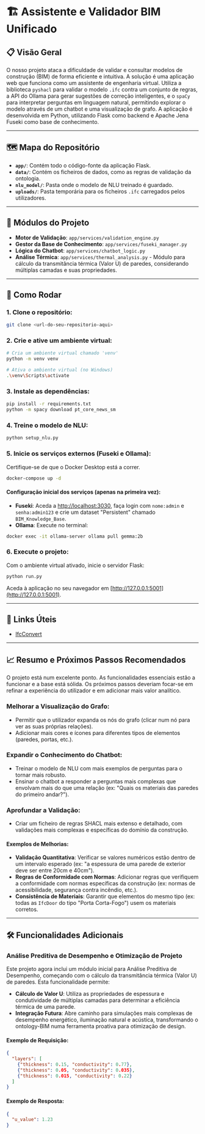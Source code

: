 # 🏗️ Assistente e Validador BIM Unificado

## 📋 Visão Geral

O nosso projeto ataca a dificuldade de validar e consultar modelos de construção (BIM) de forma eficiente e intuitiva. A solução é uma aplicação web que funciona como um assistente de engenharia virtual. Utiliza a biblioteca `pyshacl` para validar o modelo `.ifc` contra um conjunto de regras, a API do Ollama para gerar sugestões de correção inteligentes, e o `spaCy` para interpretar perguntas em linguagem natural, permitindo explorar o modelo através de um chatbot e uma visualização de grafo. A aplicação é desenvolvida em Python, utilizando Flask como backend e Apache Jena Fuseki como base de conhecimento.

---

## 🗺️ Mapa do Repositório

- **`app/`**: Contém todo o código-fonte da aplicação Flask.
- **`data/`**: Contém os ficheiros de dados, como as regras de validação da ontologia.
- **`nlu_model/`**: Pasta onde o modelo de NLU treinado é guardado.
- **`uploads/`**: Pasta temporária para os ficheiros `.ifc` carregados pelos utilizadores.

---

## 🧩 Módulos do Projeto

- **Motor de Validação**: `app/services/validation_engine.py`
- **Gestor da Base de Conhecimento**: `app/services/fuseki_manager.py`
- **Lógica do Chatbot**: `app/services/chatbot_logic.py`
- **Análise Térmica**: `app/services/thermal_analysis.py` - Módulo para cálculo da transmitância térmica (Valor U) de paredes, considerando múltiplas camadas e suas propriedades.

---

## 🚀 Como Rodar

### 1. Clone o repositório:

```bash
git clone <url-do-seu-repositorio-aqui>
```

### 2. Crie e ative um ambiente virtual:

```bash
# Cria um ambiente virtual chamado 'venv'
python -m venv venv

# Ativa o ambiente virtual (no Windows)
.\venv\Scripts\activate
```

### 3. Instale as dependências:

```bash
pip install -r requirements.txt
python -m spacy download pt_core_news_sm
```

### 4. Treine o modelo de NLU:

```bash
python setup_nlu.py
```

### 5. Inicie os serviços externos (Fuseki e Ollama):

Certifique-se de que o Docker Desktop está a correr.

```bash
docker-compose up -d
```

#### Configuração inicial dos serviços (apenas na primeira vez):

- **Fuseki**: Aceda a [http://localhost:3030](http://localhost:3030), faça login com `nome:admin` e `senha:admin123` e crie um dataset "Persistent" chamado `BIM_Knowledge_Base`.
- **Ollama**: Execute no terminal:

```bash
docker exec -it ollama-server ollama pull gemma:2b
```

### 6. Execute o projeto:

Com o ambiente virtual ativado, inicie o servidor Flask:

```bash
python run.py
```

Aceda à aplicação no seu navegador em [http://127.0.0.1:5001](http://127.0.0.1:5001).

---

## 🔗 Links Úteis

- [IfcConvert](https://github.com/IfcOpenShell/IfcOpenShell/releases/tag/ifcconvert-0.8.2)

---

## 📈 Resumo e Próximos Passos Recomendados

O projeto está num excelente ponto. As funcionalidades essenciais estão a funcionar e a base está sólida. Os próximos passos deveriam focar-se em refinar a experiência do utilizador e em adicionar mais valor analítico.

### Melhorar a Visualização do Grafo:

- Permitir que o utilizador expanda os nós do grafo (clicar num nó para ver as suas próprias relações).
- Adicionar mais cores e ícones para diferentes tipos de elementos (paredes, portas, etc.).

### Expandir o Conhecimento do Chatbot:

- Treinar o modelo de NLU com mais exemplos de perguntas para o tornar mais robusto.
- Ensinar o chatbot a responder a perguntas mais complexas que envolvam mais do que uma relação (ex: "Quais os materiais das paredes do primeiro andar?").

### Aprofundar a Validação:

- Criar um ficheiro de regras SHACL mais extenso e detalhado, com validações mais complexas e específicas do domínio da construção.

#### Exemplos de Melhorias:

- **Validação Quantitativa**: Verificar se valores numéricos estão dentro de um intervalo esperado (ex: "a espessura de uma parede de exterior deve ser entre 20cm e 40cm").
- **Regras de Conformidade com Normas**: Adicionar regras que verifiquem a conformidade com normas específicas da construção (ex: normas de acessibilidade, segurança contra incêndio, etc.).
- **Consistência de Materiais**: Garantir que elementos do mesmo tipo (ex: todas as `IfcDoor` do tipo "Porta Corta-Fogo") usem os materiais corretos.

---

## 🛠️ Funcionalidades Adicionais

### Análise Preditiva de Desempenho e Otimização de Projeto

Este projeto agora inclui um módulo inicial para Análise Preditiva de Desempenho, começando com o cálculo da transmitância térmica (Valor U) de paredes. Esta funcionalidade permite:

- **Cálculo de Valor U**: Utiliza as propriedades de espessura e condutividade de múltiplas camadas para determinar a eficiência térmica de uma parede.
- **Integração Futura**: Abre caminho para simulações mais complexas de desempenho energético, iluminação natural e acústica, transformando o ontology-BIM numa ferramenta proativa para otimização de design.

#### Exemplo de Requisição:

```json
{
  "layers": [
    {"thickness": 0.15, "conductivity": 0.77},  
    {"thickness": 0.05, "conductivity": 0.035}, 
    {"thickness": 0.015, "conductivity": 0.22}  
  ]
}
```

#### Exemplo de Resposta:

```json
{
  "u_value": 1.23
}
```



